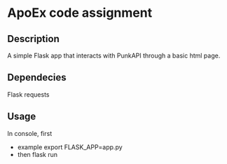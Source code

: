 # ApoEx code assignment

## Description
A simple Flask app that interacts with PunkAPI through a basic html page.

## Dependecies
Flask
requests

## Usage
In console, first
* example
    export FLASK_APP=app.py
* then
    flask run